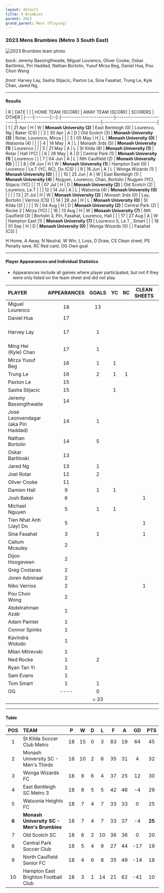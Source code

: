 ```yaml
---
layout: default
title: 4 Brumbies
parent: 2023
grand_parent: Mens (Playing)
---
```


### 2023 Mens Brumbies (Metro 3 South East)

![2023 Brumbies team photo](https://photos.smugmug.com/2023/2023-Team-Photos/i-5Dt6FHS/0/9381720b/XL/IMG_2410-XL.jpg)

_back_: Jeremy Bassingthwaite, Miguel Lourenco, Oliver Cooke, Oskar Bartlinksi, Piri Haddad, Nathan Bortolin, Yusuf Mirza Beg, Daniel Hua, Pou Chon Wong

_front_: Harvey Lay, Sasha Stijacic, Paxton Le, Sina Fasahat, Trung Le, Kyle Chan, Jared Ng,

------------------------

#### Results

| R  | DATE   |   |  | HOME TEAM (SCORE)         | AWAY TEAM (SCORE)         | SCORERS                                   | OTHER                      |
|----|--------|:-:|::|---------------------------|---------------------------|-------------------------------------------|----------------------------|
| 1  | 21 Apr | H | W | **Monash University (2)** | East Bentleigh (0)        | Lourenco, Ng                              | Baker (CS)                    |
| 2  | 30 Apr | A | D | Old Scotch (3)            | **Monash University (3)** | Rotar, Lourenco, Mirza                    |                            |
| 3  | 05 May | H | L | **Monash University (0)** | Watsonia (4)              |                                           |                            |
| 4  | 14 May | A | L | Monash 3rds (5)           | **Monash University (1)** | Lourenco                                  |                            |
| 5  | 21 May | A | L | St Kilda (8)              | **Monash University (1)** | Rotar                                     | Hall (YC)                  |
| 6  | 28 May | A | D | Central Park (1)          | **Monash University (1)** | Lourenco                                  |                            |
| 7  | 04 Jun | A | L | Nth Caulfield (2)         | **Monash University (0)** |                                           |                            |
| 8  | 09 Jun | H | W | **Monash University (1)** | Hampton East (0)          | Lourenco                                  | Le.T (YC, RC), Do (CS)     |
| 9  | 16 Jun | A | L | Wonga Wizards (1)         | **Monash University (0)** |                                           |                            |
| 10 | 25 Jun | A | W | East Bentleigh (1)        | **Monash University (4)** | Nugyen, Lourenco, Chan, Bortolin          | Nugyen (YC), Stijacic (YC) |
| 11 | 07 Jul | H | D | **Monash University (2)** | Old Scotch (2)            | Lourenco, Le.T                            |                            |
| 12 | 14 Jul | A | L | Watsonia (4)              | **Monash University (0)** |                                           |                            |
| 13 | 21 Jul | H | W | **Monash University (2)** | Monash 3rds (0)           | Lay, Bortolin                             | Verrios (CS)                    |
| 14 | 28 Jul | H | L | **Monash University (0)** | St Kilda (2)              |                                           |                            |
| 15 | 04 Aug | H | D | **Monash University (2)** | Central Park (2)          | Rocke 2                                   | Mirza  (YC)                |
| 16 | 13 Aug | H | W | **Monash University (7)** | Nth Caulfield (3)         | Bortolin 3, Piri, Fasahat, Lourenco, Hall |                            |
| 17 | 27 Aug | A | W | Hampton East (1)          | **Monash University (7)** | Lourenco 5, Le.T , Smart                  |                            |
| 18 | 01 Sep | H | D | **Monash University (0)** | Wonga Wizards (0)         |                                           | Fasahat (CS)                    |

H Home, A Away, N Neutral, W Win, L Loss, D Draw, CS Clean sheet, PS Penalty save, RC Red card, OG Own goal 

------------------------

#### Player Appearances and Individual Statistics

* Appearances include all games where player participated, but not if they were only listed on the team sheet and did not play

| PLAYER                              | APPEARANCES | GOALS | YC | RC | CLEAN SHEETS | PLAYERS PLAYER |
|:------------------------------------|:-----------:|:-----:|:--:|:--:|:------------:|:--------------:|
| Miguel Lourenco                     |     18      |  13   |    |    |              |       65       |
| Daniel Hua                          |     17      |       |    |    |              |       33       |
| Harvey Lay                          |     17      |   1   |    |    |              | 79 (runner-up) |
| Ming Hei (Kyle) Chan                |     17      |   1   |    |    |              |       68       |
| Mirza Yusuf Beg                     |     16      |   1   | 1  |    |              |       45       |
| Trung Le                            |     16      |   2   | 1  | 1  |              |       14       |
| Paxton Le                           |     15      |       |    |    |              |       10       |
| Sasha Stijacic                      |     15      |       | 1  |    |              |       53       |
| Jeremy Bassingthwaite               |     14      |       |    |    |              |       10       |
| Jose Leonvendagar (aka Piri Haddad) |     14      |   1   |    |    |              |                |
| Nathan Bortolin                     |     14      |   5   |    |    |              |  150 (winner)  |
| Oskar Bartlinski                    |     13      |       |    |    |              |       14       |
| Jared Ng                            |     13      |   1   |    |    |              |       72       |
| Joel Rotar                          |     12      |   2   |    |    |              |       67       |
| Oliver Cooke                        |     11      |       |    |    |              |       36       |
| Damien Hall                         |      9      |   1   | 1  |    |              |       10       |
| Josh Baker                          |      6      |       |    |    |      1       |       9        |
| Michael Nguyen                      |      5      |   1   | 1  |    |              |       32       |
| Tien Nhat Anh (Jay) Do              |      5      |       |    |    |      1       |       0        |
| Sina Fasahat                        |      3      |   1   |    |    |      1       |       1        |
| Callum Mcauley                      |      2      |       |    |    |              |       1        |
| Dijon Hoogeveen                     |      2      |       |    |    |              |       0        |
| Greg Costaras                       |      2      |       |    |    |              |       8        |
| Joren Admiraal                      |      2      |       |    |    |              |       0        |
| Niko Verrios                        |      2      |       |    |    |      1       |       3        |
| Pou Chon Wong                       |      2      |       |    |    |              |       0        |
| Abdelrahman Azab                    |      1      |       |    |    |              |       0        |
| Adam Painter                        |      1      |       |    |    |              |       9        |
| Connor Spinks                       |      1      |       |    |    |              |       0        |
| Kavindra Widodo                     |      1      |       |    |    |              |       0        |
| Milan Mitrevski                     |      1      |       |    |    |              |       0        |
| Ned Rocke                           |      1      |   2   |    |    |              |       18       |
| Ryan Tan Yi                         |      1      |       |    |    |              |       1        |
| Sam Evans                           |      1      |       |    |    |              |       3        |
| Tom Smart                           |      1      |   1   |    |    |              |       0        |
| OG                                  |   ----      |   0   |    |    |              |                |
|                                     |             | = 33  |    |    |              |                |

------------------------

#### Table

|  POS  | TEAM                                      |  P  |  W  | D  |  L  |  F  |  A  |  GD  |  PTS   |
|:-----:|:------------------------------------------|:---:|:---:|:--:|:---:|:---:|:---:|:----:|:------:|
|   1   | St Kilda Soccer Club Metro                | 18  | 15  | 0  |  3  | 83  | 19  |  64  |   45   |
|   2   | Monash University SC - Men's Thirds       | 18  | 10  | 2  |  6  | 35  | 31  |  4   |   32   |
|   3   | Wonga Wizards FC                          | 18  |  8  | 6  |  4  | 37  | 25  |  12  |   30   |
|   4   | East Bentleigh SC Metro 3                 | 18  |  8  | 5  |  5  | 42  | 46  |  -4  |   29   |
|   5   | Watsonia Heights FC                       | 18  |  7  | 4  |  7  | 33  | 33  |  0   |   25   |
| **6** | **Monash University SC - Men's Brumbies** | 18  |  7  | 4  |  7  | 33  | 37  |  -4  | **25** |
|   7   | Old Scotch SC                             | 18  |  6  | 2  | 10  | 36  | 36  |  0   |   20   |
|   8   | Central Park Soccer Club                  | 18  |  5  | 4  |  9  | 27  | 44  | -17  |   19   |
|   9   | North Caulfield Senior FC                 | 18  |  4  | 6  |  8  | 35  | 49  | -14  |   18   |
|  10   | Hampton East Brighton Football Club       | 18  |  3  | 1  | 14  | 21  | 62  | -41  |   10   |

